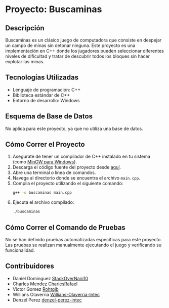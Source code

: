 # Proyecto: Buscaminas

## Descripción
Buscaminas es un clásico juego de computadora que consiste en despejar un campo de minas sin detonar ninguna. Este proyecto es una implementación en C++ donde los jugadores pueden seleccionar diferentes niveles de dificultad y tratar de descubrir todos los bloques sin hacer explotar las minas.

## Tecnologías Utilizadas
- Lenguaje de programación: C++
- Biblioteca estándar de C++
- Entorno de desarrollo: Windows

## Esquema de Base de Datos
No aplica para este proyecto, ya que no utiliza una base de datos.

## Cómo Correr el Proyecto
1. Asegúrate de tener un compilador de C++ instalado en tu sistema (como [MinGW para Windows](https://www.mingw-w64.org/)).
2. Descarga el código fuente del proyecto desde [aquí](https://github.com/CharlesRafael/GrupoB_admin-config.git).
3. Abre una terminal o línea de comandos.
4. Navega al directorio donde se encuentra el archivo `main.cpp`.
5. Compila el proyecto utilizando el siguiente comando:
   ```sh
   g++ -o buscaminas main.cpp
   ```
6. Ejecuta el archivo compilado:
   ```sh
   ./buscaminas
   ```

## Cómo Correr el Comando de Pruebas
No se han definido pruebas automatizadas específicas para este proyecto. Las pruebas se realizan manualmente ejecutando el juego y verificando su funcionalidad.

## Contribuidores
- Daniel Dominguez [StackOverNani10](https://github.com/StackOverNani10)
- Charles Mendez [CharlesRafael](https://github.com/CharlesRafael)
- Victor Gomez [Rohtgib](https://github.com/Rohtgib)
- Willians Olaverria [Willians-Olaverria-Intec](https://github.com/Willians-Olaverria-Intec)
- Denzel Perez [denzel-perez-intec](https://github.com/denzel-perez-intec)